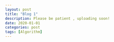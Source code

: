 ```yaml
---
layout: post
title: "Blog 1"
description: Please be patient , uploading soon!
date: 2020-01-01
categories: post
tags: [Algorithm]
---
```


